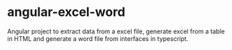 # angular-excel-word
Angular project to extract data from a excel file, generate excel from a table in HTML and generate a word file from interfaces in typescript.

